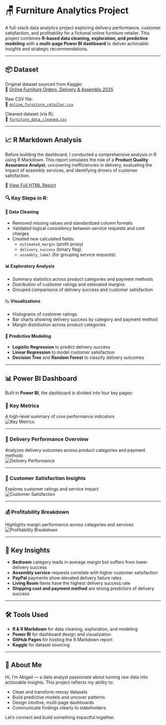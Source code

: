 # 🪑 Furniture Analytics Project

A full-stack data analytics project exploring delivery performance, customer satisfaction, and profitability for a fictional online furniture retailer. This project combines **R-based data cleaning, exploration, and predictive modeling** with a **multi-page Power BI dashboard** to deliver actionable insights and strategic recommendations.

---

## 📦 Dataset

Original dataset sourced from Kaggle:  
🔗 [Online Furniture Orders, Delivery & Assembly 2025](https://www.kaggle.com/datasets/pratyushpuri/online-furniture-orders-delivery-and-assembly-2025)

Raw CSV file:  
📄 [`online_furniture_retailer.csv`](https://github.com/abigailcabadin/furniture-analytics-project/blob/main/online_furniture_retailer.csv)

Cleaned dataset (via R):  
🧼 [`furniture_data_cleaned.csv`](https://github.com/abigailcabadin/furniture-analytics-project/blob/main/furniture_data_cleaned.csv)

---

## 📈 R Markdown Analysis

Before building the dashboard, I conducted a comprehensive analysis in R using R Markdown. This report simulates the role of a **Product Quality Assurance Analyst**, uncovering inefficiencies in delivery, evaluating the impact of assembly services, and identifying drivers of customer satisfaction.

🔗 [View Full HTML Report](https://abigailcabadin.github.io/furniture-analysis-report/)

### 🔍 Key Steps in R:

#### 🧼 Data Cleaning
- Removed missing values and standardized column formats
- Validated logical consistency between service requests and cost charges
- Created new calculated fields:
  - `estimated_margin` (profit proxy)
  - `delivery_success` (binary flag)
  - `assembly_label` (for grouping service requests)

#### 📊 Exploratory Analysis
- Summary statistics across product categories and payment methods
- Distribution of customer ratings and estimated margins
- Grouped comparisons of delivery success and customer satisfaction

#### 📉 Visualizations
- Histograms of customer ratings
- Bar charts showing delivery success by category and payment method
- Margin distribution across product categories

#### 🔮 Predictive Modeling
- **Logistic Regression** to predict delivery success
- **Linear Regression** to model customer satisfaction
- **Decision Tree** and **Random Forest** to classify delivery outcomes

---

## 📊 Power BI Dashboard

Built in **Power BI**, the dashboard is divided into four key pages:

### 🔑 Key Metrics  
A high-level summary of core performance indicators  
![Key Metrics](https://raw.githubusercontent.com/abigailcabadin/furniture-analytics-project/blob/main/Key%20Metrics.jpg)

---

### 🚚 Delivery Performance Overview  
Analyzes delivery outcomes across product categories and payment methods  
![Delivery Performance](https://raw.githubusercontent.com/abigailcabadin/furniture-analytics-project/blob/main/Delivery%20Performance.jpg)

---

### 🌟 Customer Satisfaction Insights  
Explores customer ratings and service impact  
![Customer Satisfaction](https://raw.githubusercontent.com/abigailcabadin/furniture-analytics-project/blob/main/Customer%20Satisfaction%20Insights.jpg)

---

### 💰 Profitability Breakdown  
Highlights margin performance across categories and services  
![Profitability Breakdown](https://raw.githubusercontent.com/abigailcabadin/furniture-analytics-project/blob/main/Profitability%20Breakdown.jpg)

---

## 🎯 Key Insights

- **Bedroom** category leads in average margin but suffers from lower delivery success  
- **Assembly service** requests correlate with higher customer satisfaction  
- **PayPal** payments show elevated delivery failure rates  
- **Living Room** items have the highest delivery success rate  
- **Shipping cost and payment method** are strong predictors of delivery success

---

## 🛠️ Tools Used

- **R & R Markdown** for data cleaning, exploration, and modeling  
- **Power BI** for dashboard design and visualization  
- **GitHub Pages** for hosting the R Markdown report  
- **Kaggle** for dataset sourcing

---

## 💼 About Me

Hi, I’m Abigail — a data analyst passionate about turning raw data into actionable insights. This project reflects my ability to:
- Clean and transform messy datasets  
- Build predictive models and uncover patterns  
- Design intuitive, multi-page dashboards  
- Communicate findings clearly to stakeholders

Let’s connect and build something impactful together.
